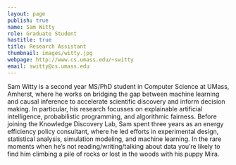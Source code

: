 ```yaml
---
layout: page
publish: true
name: Sam Witty
role: Graduate Student
hastitle: true 
title: Research Assistant
thumbnail: images/witty.jpg
webpage: http://www.cs.umass.edu/~switty
email: switty@cs.umass.edu
---
```


Sam Witty is a second year MS/PhD student in Computer Science at UMass, Amherst, where he works on bridging the gap between machine learning and causal inference to accelerate scientific discovery and inform decision making. In particular, his research focusses on explainable artificial intelligence, probabilistic programming, and algorithmic fairness. Before joining the Knowledge Discovery Lab, Sam spent three years as an energy efficiency policy consultant, where he led efforts in experimental design, statistical analysis, simulation modeling, and machine learning. In the rare moments when he’s not reading/writing/talking about data you’re likely to find him climbing a pile of rocks or lost in the woods with his puppy Mira.
